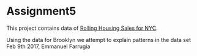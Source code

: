 # Assignment5

This project contains data of [Rolling Housing Sales for NYC](http://www1.nyc.gov/home/search/index.page?search-terms=Rolling+sales+update).

Using the data for Brooklyn we attempt to explain patterns in the data set
Feb 9th 2017, Emmanuel Farrugia
